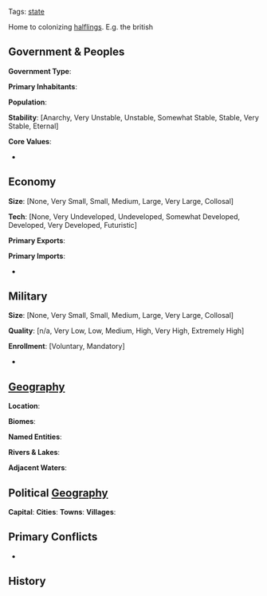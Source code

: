 Tags: [state](States)

Home to colonizing [halflings](Halflings). E.g. the british

## Government & Peoples

**Government Type**:

**Primary Inhabitants**: 

**Population**: 

**Stability**: [Anarchy, Very Unstable, Unstable, Somewhat Stable, Stable, Very Stable, Eternal] 

**Core Values**: 

- 


## Economy

**Size**: [None, Very Small, Small, Medium, Large, Very Large, Collosal]

**Tech**: [None, Very Undeveloped, Undeveloped, Somewhat Developed, Developed, Very Developed, Futuristic] 

**Primary Exports**: 

**Primary Imports**: 

- 


## Military

**Size**: [None, Very Small, Small, Medium, Large, Very Large, Collosal]

**Quality**: [n/a, Very Low, Low, Medium, High, Very High, Extremely High]

**Enrollment**: [Voluntary, Mandatory]

- 


## [Geography](Geography)

**Location**: 

**Biomes**: 

**Named Entities**:

**Rivers & Lakes**: 

**Adjacent Waters**: 


## Political [Geography](Geography)

**Capital**: 
**Cities**: 
**Towns**: 
**Villages**: 


## Primary Conflicts

- 


## History

